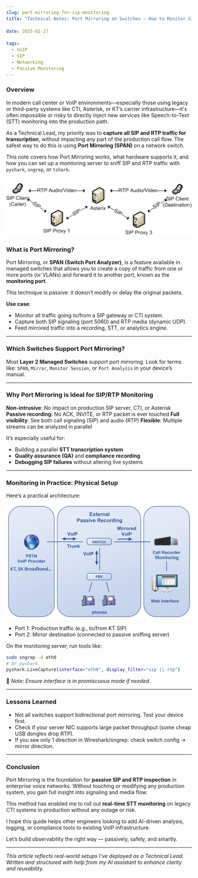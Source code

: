 ```yaml
--- 
slug: port-mirroring-for-sip-monitoring
title: "Technical Notes: Port Mirroring on Switches – How to Monitor SIP/RTP without Touching Production!"

date: 2025-02-27

tags: 
  - VoIP
  - SIP
  - Networking
  - Passive Monitoring
---
```


### **Overview**

In modern call center or VoIP environments—especially those using legacy or third-party systems like CTI, Asterisk, or KT’s carrier infrastructure—it's often impossible or risky to directly inject new services like Speech-to-Text (STT) monitoring into the production path.

As a Technical Lead, my priority was to **capture all SIP and RTP traffic for transcription**, without impacting any part of the production call flow. The safest way to do this is using **Port Mirroring (SPAN)** on a network switch.

This note covers how Port Mirroring works, what hardware supports it, and how you can set up a monitoring server to sniff SIP and RTP traffic with `pyshark`, `sngrep`, or `tshark`.


![alt text](client_asterisk_sip_rtp.png)
---

### **What is Port Mirroring?**

Port Mirroring, or **SPAN (Switch Port Analyzer)**, is a feature available in managed switches that allows you to create a copy of traffic from one or more ports (or VLANs) and forward it to another port, known as the **monitoring port**.

This technique is passive: it doesn’t modify or delay the original packets.

**Use case**:
- Monitor all traffic going to/from a SIP gateway or CTI system.
- Capture both SIP signaling (port 5060) and RTP media (dynamic UDP).
- Feed mirrored traffic into a recording, STT, or analytics engine.

---

### **Which Switches Support Port Mirroring?**

Most **Layer 2 Managed Switches** support port mirroring.
Look for terms like: `SPAN`, `Mirror`, `Monitor Session`, or `Port Analysis` in your device’s manual.

---

### **Why Port Mirroring is Ideal for SIP/RTP Monitoring**

**Non-intrusive**: No impact on production SIP server, CTI, or Asterisk
**Passive recording**: No ACK, INVITE, or RTP packet is ever touched
**Full visibility**: See both call signaling (SIP) and audio (RTP)
**Flexible**: Multiple streams can be analyzed in parallel

It’s especially useful for:
- Building a parallel **STT transcription system**
- **Quality assurance (QA)** and **compliance recording**
- **Debugging SIP failures** without altering live systems

---

### **Monitoring in Practice: Physical Setup**

Here’s a practical architecture:

![alt text](image_updated.png)

- Port 1: Production traffic (e.g., to/from KT SIP)
- Port 2: Mirror destination (connected to passive sniffing server)

On the monitoring server, run tools like:
```bash
sudo sngrep -d eth0
# Or pyshark
pyshark.LiveCapture(interface="eth0", display_filter="sip || rtp")
```

📝 *Note: Ensure interface is in promiscuous mode if needed.*

---

### **Lessons Learned**

- Not all switches support bidirectional port mirroring. Test your device first.
- Check if your server NIC supports large packet throughput (some cheap USB dongles drop RTP).
- If you see only 1 direction in Wireshark/sngrep: check switch config → mirror direction.

---

### **Conclusion**

Port Mirroring is the foundation for **passive SIP and RTP inspection** in enterprise voice networks. Without touching or modifying any production system, you gain full insight into signaling and media flow.

This method has enabled me to roll out **real-time STT monitoring** on legacy CTI systems in production without any outage or risk.

I hope this guide helps other engineers looking to add AI-driven analysis, logging, or compliance tools to existing VoIP infrastructure.

Let’s build observability the right way — passively, safely, and smartly.

---

*This article reflects real-world setups I’ve deployed as a Technical Lead. Written and structured with help from my AI assistant to enhance clarity and reusability.*


